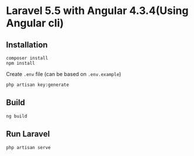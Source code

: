 # Laravel 5.5 with Angular 4.3.4(Using Angular cli)

## Installation

```
composer install
npm install
```

Create `.env` file (can be based on `.env.example`)
```
php artisan key:generate
```

## Build

```
ng build
```

## Run Laravel

```
php artisan serve
```

